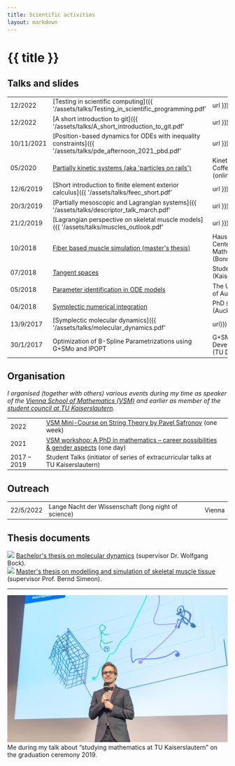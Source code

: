 ```yaml
---
title: Scientific activities
layout: markdown 
---
```


# {{ title }}

## Talks and slides






| | | |
|---|---|---|
| 12/2022 | [Testing in scientific computing]({{ '/assets/talks/Testing_in_scientific_programming.pdf' | url }}) | Vienna |
| 12/2022 | [A short introduction to git]({{ '/assets/talks/A_short_introduction_to_git.pdf' | url }}) | Vienna |
| 10/11/2021 | [Position-based dynamics for ODEs with inequality constraints]({{ '/assets/talks/pde_afternoon_2021_pbd.pdf' | url }}) | PDE afternoon (Vienna) |
| 05/2020 | [Partially kinetic systems (aka 'particles on rails')](https://steffenpl.github.io/MyPaintEdSlidesExamples/talks/2020/partially_kinetic_systems/index.html) | Kinetic Theory Coffee Break (online) |
| 12/6/2019 | [Short introduction to finite element exterior calculus]({{ '/assets/talks/feec_short.pdf' | url }}) | PhD seminar (Kaiserslautern) | 
| 20/3/2019 | [Partially mesoscopic and Lagrangian systems]({{ '/assets/talks/descriptor_talk_march.pdf' | url }}) | DESCRIPTOR (Paderborn) |
| 21/2/2019 | [Lagrangian perspective on skeletal muscle models]({{ '/assets/talks/muscles_outlook.pdf' | url }}) | GAMM, 90th Annual Meeting (Vienna) | 
| 10/2018 | [Fiber based muscle simulation (master's thesis)](https://steffenpl.github.io/MyPaintEdSlidesExamples/talks/2018/master_thesis_short/index.html) | Hausdorff Center of Mathematics (Bonn) |
| 07/2018 | [Tangent spaces](https://steffenpl.github.io/MyPaintEdSlidesExamples/talks/2018/student_talk/index.html) | Student-Talk (Kaiserslautern) |
| 05/2018 | [Parameter identification in ODE models](https://steffenpl.github.io/MyPaintEdSlidesExamples/talks/2018/param_id_in_ode/index.html) | The University of Auckland |
| 04/2018 | [Symplectic numerical integration](https://steffenpl.github.io/MyPaintEdSlidesExamples/talks/2018/symplectic_methods/index.html#/) | PhD seminar (Auckland) |
| 13/9/2017 | [Symplectic molecular dynamics]({{ '/assets/talks/molecular_dynamics.pdf' | url}}) | 19th ÖMG Meeting and Annual DMV Meeting (Salzburg) |
| 30/1/2017 | Optimization of B-Spline Parametrizations using G+SMo and IPOPT | G+SMo Developer Days (TU Delft) |


## Organisation

_I organised (together with others) various events during my time as speaker of the [Vienna School of Mathematics (VSM)](https://vsmath.at) and earlier as member of the [student council at TU Kaiserslautern](https://www.mathematik.uni-kl.de/fachschaft-mathematik)._

| | | |
|---|---|---|
| 2022 | [VSM Mini-Course on String Theory by Pavel Safronov](https://hackmd.io/@vsm/string-theory) (one week) |
| 2021 | [VSM workshop: A PhD in mathematics &ndash; career possibilities & gender aspects](https://ps-mathematik.univie.ac.at/e/index.php?event=VSM-WS2021) (one day)  |
| 2017 &ndash; 2019 | Student Talks (initiator of series of extracurricular talks at TU Kaiserslautern) |

## Outreach 

| | | |
|---|---|---|
| 22/5/2022 | Lange Nacht der Wissenschaft (long night of science) | Vienna |

## Thesis documents

<div class="md:grid md:grid-cols-2 gap-4 md:flex-none flex flex-col-reverse md:max-w-none max-w-xs mx-auto">
<div onclick="location.href='/steffen.plunder/assets/thesis/plunder_bachelor_thesis.pdf'" class="cursor-pointer drop-shadow-xl">
<img src="{{ 'imgs/bachelor_thesis_preview.png' | url }}">
<a href="{{ '/assets/thesis/plunder_bachelor_thesis.pdf'| url }}">Bachelor's thesis on molecular dynamics</a> (supervisor Dr. Wolfgang Bock).
</div>

<div onclick="location.href='/steffen.plunder/assets/thesis/plunder_masters_thesis.pdf'" class="cursor-pointer drop-shadow-xl">
<img src="{{ 'imgs/master_thesis_preview.png' | url }}">
<a href="{{ '/assets/thesis/plunder_masters_thesis.pdf'| url }}">Master's thesis on modelling and simulation of skeletal muscle tissue</a> (supervisor Prof. Bernd Simeon). 
</div>
</div>


---



<div class="drop-shadow-xl  mb-8" >
<img src="./abschluss_Okt_18_03.jpg" class="mb-0 rounded-t">
<div class="text-center bg-slate-300 pt-2 pb-2 rounded-b">
Me during my talk about “studying mathematics at TU Kaiserslautern” on the graduation ceremony 2019.
</div></div>
